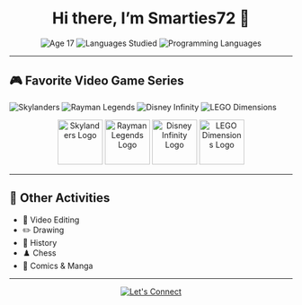 <!-- 👋 Welcome Header -->
<h1 align="center">Hi there, I’m <strong>Smarties72</strong> 👋</h1>
<p align="center">
  <img src="https://img.shields.io/badge/Age-17-ff69b4?style=flat&logo=birthdaycake" alt="Age 17" />
  <img src="https://img.shields.io/badge/Spoken%20Languages-English%2FSpanish%2FRussian-4c1?style=flat&logo=polyglot" alt="Languages Studied" />
  <img src="https://img.shields.io/badge/Code%20Languages-Python%2FHTML%2FCSS%2FC%2B%2B%2FJavaScript-007ec6?style=flat&logo=programminglanguage" alt="Programming Languages" />
</p>

---

## 🎮 Favorite Video Game Series
<p>
  <img src="https://img.shields.io/badge/Skylanders-FF7F00?style=flat&logo=gamecube" alt="Skylanders" />
  <img src="https://img.shields.io/badge/Rayman%20Legends-00AEEF?style=flat&logo=ubisoft" alt="Rayman Legends" />
  <img src="https://img.shields.io/badge/Disney%20Infinity-00358E?style=flat&logo=disney" alt="Disney Infinity" />
  <img src="https://img.shields.io/badge/LEGO%20Dimensions-D11E24?style=flat&logo=lego" alt="LEGO Dimensions" />
</p>
<p align="center">
  <img src="https://upload.wikimedia.org/wikipedia/en/3/38/Skylanders_Logo.png" alt="Skylanders Logo" width="80" />
  <img src="https://upload.wikimedia.org/wikipedia/en/b/bc/Rayman_Legends_logo.png" alt="Rayman Legends Logo" width="80" />
  <img src="https://upload.wikimedia.org/wikipedia/en/4/4d/Disney_Infinity_Logo.png" alt="Disney Infinity Logo" width="80" />
  <img src="https://upload.wikimedia.org/wikipedia/en/6/66/Lego_Dimensions_logo.png" alt="LEGO Dimensions Logo" width="80" />
</p>

---

## 🎨 Other Activities
- 🎥 Video Editing  
- ✏️ Drawing  
- 📜 History  
- ♟️ Chess  
- 📖 Comics & Manga  

---

<div align="center">
  <a href="https://github.com/your-username">
    <img src="https://img.shields.io/badge/Let's%20Connect!-4A154B?style=flat&logo=github" alt="Let's Connect" />
  </a>
</div>
